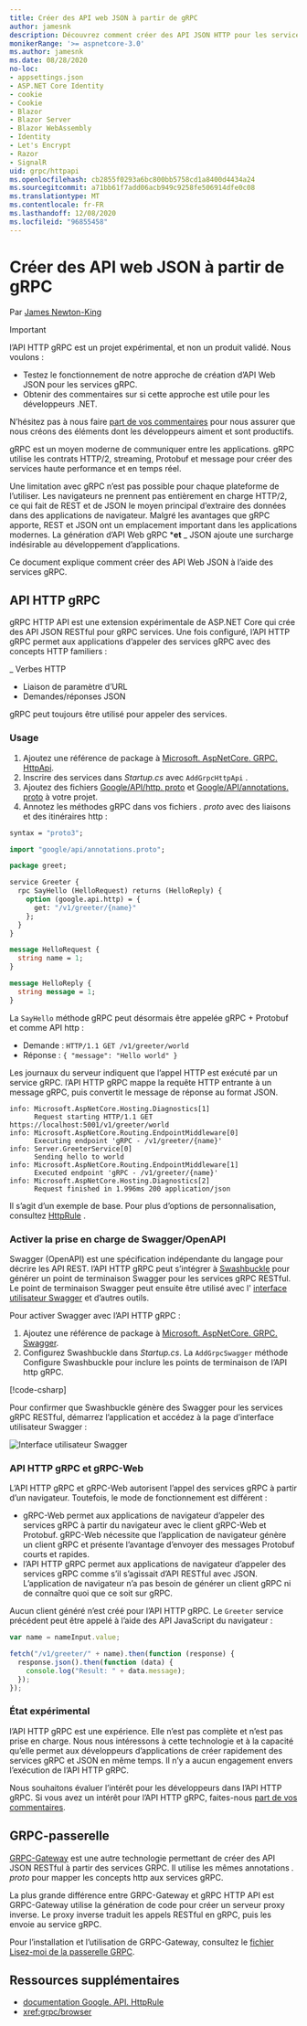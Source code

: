 ```yaml
---
title: Créer des API web JSON à partir de gRPC
author: jamesnk
description: Découvrez comment créer des API JSON HTTP pour les services gRPC.
monikerRange: '>= aspnetcore-3.0'
ms.author: jamesnk
ms.date: 08/28/2020
no-loc:
- appsettings.json
- ASP.NET Core Identity
- cookie
- Cookie
- Blazor
- Blazor Server
- Blazor WebAssembly
- Identity
- Let's Encrypt
- Razor
- SignalR
uid: grpc/httpapi
ms.openlocfilehash: cb2855f0293a6bc800bb5758cd1a8400d4434a24
ms.sourcegitcommit: a71bb61f7add06acb949c9258fe506914dfe0c08
ms.translationtype: MT
ms.contentlocale: fr-FR
ms.lasthandoff: 12/08/2020
ms.locfileid: "96855458"
---
```

# <a name="create-json-web-apis-from-grpc"></a>Créer des API web JSON à partir de gRPC

Par [James Newton-King](https://twitter.com/jamesnk)

> [!IMPORTANT]
> l’API HTTP gRPC est un projet expérimental, et non un produit validé. Nous voulons :
>
> * Testez le fonctionnement de notre approche de création d’API Web JSON pour les services gRPC.
> * Obtenir des commentaires sur si cette approche est utile pour les développeurs .NET.
>
> N’hésitez pas à nous faire [part de vos commentaires](https://github.com/grpc/grpc-dotnet/issues/167) pour nous assurer que nous créons des éléments dont les développeurs aiment et sont productifs.

gRPC est un moyen moderne de communiquer entre les applications. gRPC utilise les contrats HTTP/2, streaming, Protobuf et message pour créer des services haute performance et en temps réel.

Une limitation avec gRPC n’est pas possible pour chaque plateforme de l’utiliser. Les navigateurs ne prennent pas entièrement en charge HTTP/2, ce qui fait de REST et de JSON le moyen principal d’extraire des données dans des applications de navigateur. Malgré les avantages que gRPC apporte, REST et JSON ont un emplacement important dans les applications modernes. La génération d’API Web gRPC ***et** _ JSON ajoute une surcharge indésirable au développement d’applications.

Ce document explique comment créer des API Web JSON à l’aide des services gRPC.

## <a name="grpc-http-api"></a>API HTTP gRPC

gRPC HTTP API est une extension expérimentale de ASP.NET Core qui crée des API JSON RESTful pour gRPC services. Une fois configuré, l’API HTTP gRPC permet aux applications d’appeler des services gRPC avec des concepts HTTP familiers :

_ Verbes HTTP
* Liaison de paramètre d’URL
* Demandes/réponses JSON

gRPC peut toujours être utilisé pour appeler des services.

### <a name="usage"></a>Usage

1. Ajoutez une référence de package à [Microsoft. AspNetCore. GRPC. HttpApi](https://www.nuget.org/packages/Microsoft.AspNetCore.Grpc.HttpApi).
1. Inscrire des services dans *Startup.cs* avec `AddGrpcHttpApi` .
1. Ajoutez des fichiers [Google/API/http. proto](https://github.com/aspnet/AspLabs/blob/c1e59cacf7b9606650d6ec38e54fa3a82377f360/src/GrpcHttpApi/sample/Proto/google/api/http.proto) et [Google/API/annotations. proto](https://github.com/aspnet/AspLabs/blob/c1e59cacf7b9606650d6ec38e54fa3a82377f360/src/GrpcHttpApi/sample/Proto/google/api/annotations.proto) à votre projet.
1. Annotez les méthodes gRPC dans vos fichiers *. proto* avec des liaisons et des itinéraires http :

```protobuf
syntax = "proto3";

import "google/api/annotations.proto";

package greet;

service Greeter {
  rpc SayHello (HelloRequest) returns (HelloReply) {
    option (google.api.http) = {
      get: "/v1/greeter/{name}"
    };
  }
}

message HelloRequest {
  string name = 1;
}

message HelloReply {
  string message = 1;
}
```

La `SayHello` méthode gRPC peut désormais être appelée gRPC + Protobuf et comme API http :

* Demande : `HTTP/1.1 GET /v1/greeter/world`
* Réponse : `{ "message": "Hello world" }`

Les journaux du serveur indiquent que l’appel HTTP est exécuté par un service gRPC. l’API HTTP gRPC mappe la requête HTTP entrante à un message gRPC, puis convertit le message de réponse au format JSON.

```
info: Microsoft.AspNetCore.Hosting.Diagnostics[1]
      Request starting HTTP/1.1 GET https://localhost:5001/v1/greeter/world
info: Microsoft.AspNetCore.Routing.EndpointMiddleware[0]
      Executing endpoint 'gRPC - /v1/greeter/{name}'
info: Server.GreeterService[0]
      Sending hello to world
info: Microsoft.AspNetCore.Routing.EndpointMiddleware[1]
      Executed endpoint 'gRPC - /v1/greeter/{name}'
info: Microsoft.AspNetCore.Hosting.Diagnostics[2]
      Request finished in 1.996ms 200 application/json
```

Il s’agit d’un exemple de base. Pour plus d’options de personnalisation, consultez [HttpRule](https://cloud.google.com/service-infrastructure/docs/service-management/reference/rpc/google.api#google.api.HttpRule) .

### <a name="enable-swaggeropenapi-support"></a>Activer la prise en charge de Swagger/OpenAPI

Swagger (OpenAPI) est une spécification indépendante du langage pour décrire les API REST. l’API HTTP gRPC peut s’intégrer à [Swashbuckle](https://github.com/domaindrivendev/Swashbuckle.AspNetCore) pour générer un point de terminaison Swagger pour les services gRPC RESTful. Le point de terminaison Swagger peut ensuite être utilisé avec l' [interface utilisateur Swagger](https://swagger.io/swagger-ui/) et d’autres outils.

Pour activer Swagger avec l’API HTTP gRPC :

1. Ajoutez une référence de package à [Microsoft. AspNetCore. GRPC. Swagger](https://www.nuget.org/packages/Microsoft.AspNetCore.Grpc.Swagger).
2. Configurez Swashbuckle dans *Startup.cs*. La `AddGrpcSwagger` méthode Configure Swashbuckle pour inclure les points de terminaison de l’API http gRPC.

[!code-csharp[](~/grpc/httpapi/Startup.cs?name=snippet_1&highlight=6-10,15-19)]

Pour confirmer que Swashbuckle génère des Swagger pour les services gRPC RESTful, démarrez l’application et accédez à la page d’interface utilisateur Swagger :

![Interface utilisateur Swagger](~/grpc/httpapi/static/swaggerui.png)

### <a name="grpc-http-api-vs-grpc-web"></a>API HTTP gRPC et gRPC-Web

L’API HTTP gRPC et gRPC-Web autorisent l’appel des services gRPC à partir d’un navigateur. Toutefois, le mode de fonctionnement est différent :

* gRPC-Web permet aux applications de navigateur d’appeler des services gRPC à partir du navigateur avec le client gRPC-Web et Protobuf. gRPC-Web nécessite que l’application de navigateur génère un client gRPC et présente l’avantage d’envoyer des messages Protobuf courts et rapides.
* l’API HTTP gRPC permet aux applications de navigateur d’appeler des services gRPC comme s’il s’agissait d’API RESTful avec JSON. L’application de navigateur n’a pas besoin de générer un client gRPC ni de connaître quoi que ce soit sur gRPC.

Aucun client généré n’est créé pour l’API HTTP gRPC. Le `Greeter` service précédent peut être appelé à l’aide des API JavaScript du navigateur :

```javascript
var name = nameInput.value;

fetch("/v1/greeter/" + name).then(function (response) {
  response.json().then(function (data) {
    console.log("Result: " + data.message);
  });
});
```

### <a name="experimental-status"></a>État expérimental

l’API HTTP gRPC est une expérience. Elle n’est pas complète et n’est pas prise en charge. Nous nous intéressons à cette technologie et à la capacité qu’elle permet aux développeurs d’applications de créer rapidement des services gRPC et JSON en même temps. Il n’y a aucun engagement envers l’exécution de l’API HTTP gRPC.

Nous souhaitons évaluer l’intérêt pour les développeurs dans l’API HTTP gRPC. Si vous avez un intérêt pour l’API HTTP gRPC, faites-nous [part de vos commentaires](https://github.com/grpc/grpc-dotnet/issues/167).

## <a name="grpc-gateway"></a>GRPC-passerelle

[GRPC-Gateway](https://grpc-ecosystem.github.io/grpc-gateway/) est une autre technologie permettant de créer des API JSON RESTful à partir des services GRPC. Il utilise les mêmes annotations *. proto* pour mapper les concepts http aux services gRPC.

La plus grande différence entre GRPC-Gateway et gRPC HTTP API est GRPC-Gateway utilise la génération de code pour créer un serveur proxy inverse. Le proxy inverse traduit les appels RESTful en gRPC, puis les envoie au service gRPC.

Pour l’installation et l’utilisation de GRPC-Gateway, consultez le [fichier Lisez-moi de la passerelle GRPC](https://github.com/grpc-ecosystem/grpc-gateway/#grpc-gateway).

## <a name="additional-resources"></a>Ressources supplémentaires

* [documentation Google. API. HttpRule](https://cloud.google.com/service-infrastructure/docs/service-management/reference/rpc/google.api#google.api.HttpRule)
* <xref:grpc/browser>
